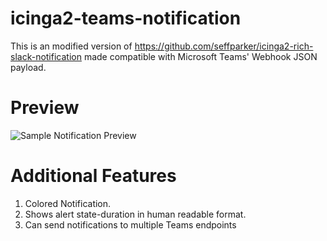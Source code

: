 # icinga2-teams-notification

This is an modified version of https://github.com/seffparker/icinga2-rich-slack-notification made compatible with Microsoft Teams' Webhook JSON payload.

# Preview
![Sample Notification Preview](https://github.com/seffparker/icinga2-teams-notification/blob/main/preview.png?raw=true "Sample Notification Preview")

# Additional Features
1. Colored Notification.
2. Shows alert state-duration in human readable format.
3. Can send notifications to multiple Teams endpoints
